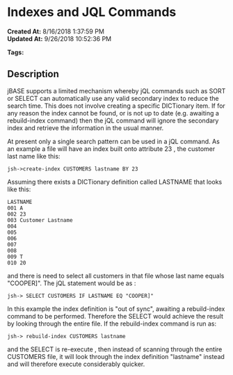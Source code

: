 # Indexes and JQL Commands

**Created At:** 8/16/2018 1:37:59 PM  
**Updated At:** 9/26/2018 10:52:36 PM  

**Tags:**
<badge text='file indexing' vertical='middle' />
<badge text='jql' vertical='middle' />

## Description

jBASE supports a limited mechanism whereby jQL commands such as SORT or SELECT can automatically use any valid secondary index to reduce the search time. This does not involve creating a specific DICTionary item. If for any reason the index cannot be found, or is not up to date (e.g. awaiting a rebuild-index command) then the jQL command will ignore the secondary index and retrieve the information in the usual manner.

At present only a single search pattern can be used in a jQL command. As an example a file will have an index built onto attribute 23 , the customer last name like this:

```
jsh->create-index CUSTOMERS lastname BY 23
```



Assuming there exists a DICTionary definition called LASTNAME that looks like this:

```
LASTNAME
001 A
002 23
003 Customer Lastname
004
005
006
007
008
009 T
010 20
```

and there is need to select all customers in that file whose last name equals "COOPER]". The jQL statement would be as :

```
jsh-> SELECT CUSTOMERS IF LASTNAME EQ "COOPER]"
```



In this example the index definition is "out of sync", awaiting a rebuild-index command to be performed. Therefore the SELECT would achieve the result by looking through the entire file. If the rebuild-index command is run as:

```
jsh-> rebuild-index CUSTOMERS lastname
```

and the SELECT is re-execute , then instead of scanning through the entire CUSTOMERS file, it will look through the index definition "lastname" instead and will therefore execute considerably quicker.


